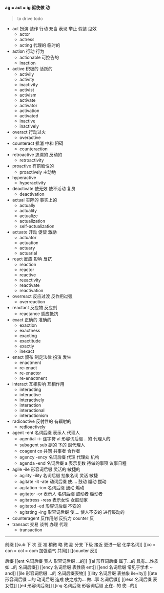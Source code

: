 #### ag = act = ig 驱使做 动

> to drive todo 

- act 扮演 装作 行动 充当 表现 举止 假装 见效
	- actor
	- actress
	- acting  代理的 临时的
- action 行动 行为 
	- actionable 可控告的
	- inaction 
- active 积极的 活跃的
	- activily
	- activity
	- inactivity
	- activist
	- activism
	- activate
	- activator
	- activation
	- activated
	- inactive
	- inactively
- overact 行动过火
	- overactive
- counteract  抵消 中和 阻碍
	- counteraction
- retroactive 追溯的  反动的
	- retroactivity
- proactive 有前瞻性的
	- proactively 主动地 
- hyperactive
	- hyperactivity
- deactivate 使无效 使不活动 复员
	- deactivation
- actual 实际的 事实上的
	- actually
	- actuality
	- actualize
	- actualization
	- self-actualization
- actuate 开动 促使 激励
	- actuator
	- actuation
	- actuary
	- actuarial
- react 反应 影响 反抗
	- reaction
	- reactor
	- reactive
	- reeactivity
	- reactivate
	- reactivation
- overreact 反应过渡 反作用过强
	- overreaction
- reactant 反应物 反应剂
	- reactance 感应抵抗
- exact 正确的 准确的
	- exaction
	- exactness
	- exacting
	- exactitude
	- exactly
	- inexact
- enact 颁布  制定法律  扮演 发生
	- enactment
	- re-enact
	- re-enactor
	- re-enactment
- interact 互相影响 互相作用
	- interacting
	- interactive
	- interactively
	- interaction
	- interactional
	- interactionism
- radioactive 反射性的 有辐射的
	- redioactively
- agent  -ent  名词后缀 表示人  代理人
	- agential -i- 连字符  al 形容词后缀 ...的 代理人的
	- subagent sub 副的 下的   副代理人
	- coagent co  共同   共事者 合作者
	- agency  -ency 名词后缀 代理 代理处 机构
	- agenda  -end 名词后缀 a 表示复数  待做的事项   议事日程
- agile  -ile 形容词后缀 灵活的 敏捷的
	- agility -ility 名词后缀 抽象名词  灵活 敏捷
	- agitate -it -ate 动词后缀 使....  鼓动 煽动 搅动  
	- agitation -ion 名词后缀 鼓动 煽动 
	- agitator -or  表示人 名词后缀 鼓动者  煽动者 
	- agitatress -ress 表示女性 女鼓动家
	- agitated -ed 形容词后缀 不安的
	- agitating -ing 形容词后缀  使.... 使人不安的 进行鼓动的
- counteragent 反作用剂 反抗力  counter 反
- transact 交易 谈判 办理 代理
	- transaction

---
前缀
[[sub   下  次 亚  准  稍微 略 微   副 分支 下级   接近 更进一层  化学名词]]
[[co = con  = col = com  加强语气 共同]]
[[counter 反]]

后缀
[[ent 名词后缀  表人 形容词后缀 ...的]]
[[al 形容词后缀   属于...的  具有....性质  如...的   名词后缀]]
[[ency 名词后缀 表性质 ent]]
[[end 名词后缀 常见于学术 ~ and]]
[[ile 形容词后缀  ...的  名词后缀表物]]
[[ility 名词后缀 表抽象  ile+ity]]
[[ate 形容词后缀  ...的 动词后缀 造成 使之成为... 做...事 名词后缀]]
[[ress 名词后缀 表女性]]
[[ed 形容词后缀]]
[[ing  名词后缀 形容词后缀  正在...的 使...的]]
